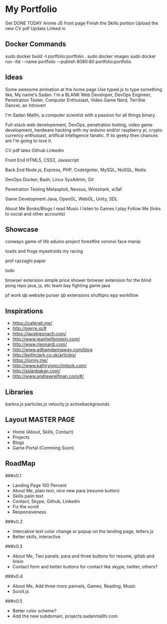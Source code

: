 # My Portfolio

Get DONE TODAY
Anime JS front page
Finish the Skills portion
Upload the new CV pdf
Update Linked in

## Docker Commands
sudo docker build -t portfolio:portfolio .
sudo docker images
sudo docker run -itd --name portfolio --publish 8080:80 portfolio:portfolio


## Ideas 

Some awesome animation at the home page
Use typed.js to type something like,
	My name's Sadan. I'm a BLANK
	Web Developer, DevOps Engineer, Penetration Tester, Computer Enthusiast, Video Game Nerd, Terrible Dancer, an Introvert

I'm Sadan Mallhi, a computer scientist with a passion for all things binary. 

Full-stack web developement, DevOps, penetration testing, video game development, hardware hacking with my arduino and/or raspberry pi, crypto currency enthusiast, artifical intelligence fanatic. If its geeky then chances are I'm going to love it.

CV pdf latex
Github
Linkedin

Front End
HTML5, CSS3, Javascript

Back End
Node.js, Express, PHP, CodeIgniter, MySQL, NoSQL, Redis

DevOps
Docker, Bash, Linux SysAdmin, Git 

Penetration Testing
Metasploit, Nessus, Wireshark, w3af

Game Development
Java, OpenGL, WebGL, Unity, SDL

About Me
Books/Blogs I read
Music I listen to
Games I play
Follow Me (links to social and other accounts)

## Showcase

conways game of life
aduino project
forestfire
voronoi
face manip

toads and frogs
myastroids
my racing

prof razzaghi paper

todo 

browser extension simple price shower
browser extension for the blind
pong repo java, js, etc
team bay fighting game java

pf work
qb website
purser
qb extensions
shuftipro
epp
workflow

## Inspirations

 - https://caferati.me/
 - http://pierre.io/#
 - https://jacekjeznach.com/
 - http://www.jeanhelfenstein.com/
 - http://www.rleonardi.com/
 - http://www.adhamdannaway.com/blog
 - http://keithclark.co.uk/articles/
 - https://jonny.me/
 - http://www.kathrynmcclintock.com/
 - http://aslanbakan.com/
 - http://www.andrewreifman.com/#/

## Libraries
barbra.js
particles.js
velocity.js
activebackgrounds

## Layout MASTER PAGE
 - Home (About, Skills, Contact)
 - Projects
 - Blogs
 - Game Portal (Comming Soon)

## RoadMap

###v0.1
  - Landing Page 100 Percent 
  - About Me, plain text, nice new para (resume button)
  - Skills palin text
  - Contact, Skype, Github, Linkedin
  - Fix the scroll
  - Responsiveness

###v0.2
  - Intercative text color change or popup on the landing page, letters.js
  - Better skills, interactive

###v0.3
  - About Me, Two panels, para and three buttons for resume, gitlab and linkin
  - Contact form and better buttons for contact like skype, twitter, others?

###v0.4
  - About Me, Add three more pannels, Games, Reading, Music
  - Scroll.js

###v0.5
  - Better color scheme?
  - Add the new subdomain, projects.sadanmallhi.com


